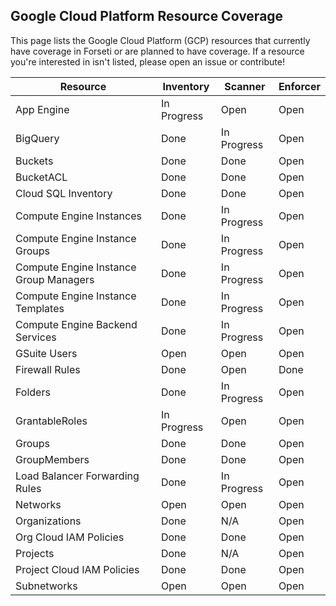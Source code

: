 ## Google Cloud Platform Resource Coverage

This page lists the Google Cloud Platform (GCP) resources that currently have
coverage in Forseti or are planned to have coverage. If a resource you're
interested in isn't listed, please open an issue or contribute!

| Resource                                | Inventory     | Scanner       | Enforcer      |
| --------------------------------------- | ------------- | ------------- | ------------- |
| App Engine                              | In Progress   | Open          | Open          |
| BigQuery                                | Done          | In Progress   | Open          |
| Buckets                                 | Done          | Done          | Open          |
| BucketACL                               | Done          | Done          | Open          |
| Cloud SQL Inventory                     | Done          | Done          | Open          |
| Compute Engine Instances                | Done          | In Progress   | Open          |
| Compute Engine Instance Groups          | Done          | In Progress   | Open          |
| Compute Engine Instance Group Managers  | Done          | In Progress   | Open          |
| Compute Engine Instance Templates       | Done          | In Progress   | Open          |
| Compute Engine Backend Services         | Done          | In Progress   | Open          |
| GSuite Users                            | Open          | Open          | Open          |
| Firewall Rules                          | Done          | Open          | Done          |
| Folders                                 | Done          | In Progress   | Open          |
| GrantableRoles                          | In Progress   | Open          | Open          |
| Groups                                  | Done          | Done          | Open          |
| GroupMembers                            | Done          | Done          | Open          |
| Load Balancer Forwarding Rules          | Done          | In Progress   | Open          |
| Networks                                | Open          | Open          | Open          |
| Organizations                           | Done          | N/A           | Open          |
| Org Cloud IAM Policies                  | Done          | Done          | Open          |
| Projects                                | Done          | N/A           | Open          |
| Project Cloud IAM Policies              | Done          | Done          | Open          |
| Subnetworks                             | Open          | Open          | Open          |
